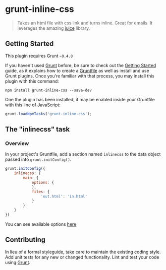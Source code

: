 # grunt-inline-css

> Takes an html file with css link and turns inline. Great for emails. It leverages the amazing [juice](https://github.com/LearnBoost/juice) library.

## Getting Started
This plugin requires Grunt `~0.4.0`

If you haven't used [Grunt](http://gruntjs.com/) before, be sure to check out the [Getting Started](http://gruntjs.com/getting-started) guide, as it explains how to create a [Gruntfile](http://gruntjs.com/sample-gruntfile) as well as install and use Grunt plugins. Once you're familiar with that process, you may install this plugin with this command:

```shell
npm install grunt-inline-css --save-dev
```

One the plugin has been installed, it may be enabled inside your Gruntfile with this line of JavaScript:

```js
grunt.loadNpmTasks('grunt-inline-css');
```

## The "inlinecss" task

### Overview
In your project's Gruntfile, add a section named `inlinecss` to the data object passed into `grunt.initConfig()`.

```js
grunt.initConfig({
	inlinecss: {
		main: {
			options: {
			},
			files: {
				'out.html': 'in.html'
			}
		}
	}
})
```

You can see available options [here](https://github.com/LearnBoost/juice#juicefilepath-options-callback)

## Contributing
In lieu of a formal styleguide, take care to maintain the existing coding style. Add unit tests for any new or changed functionality. Lint and test your code using [Grunt](http://gruntjs.com/).
